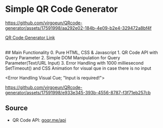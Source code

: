 # Simple QR Code Generator


https://github.com/virgoeun/QRcode-generator/assets/17591998/aa292e02-184b-4e09-b2e4-329472a8bf4f

[QR Code Generator Link]()

<br>
## Main Functionality
0. Pure HTML, CSS & Javascript 
1. QR Code API with Query Parameter
2. Simple DOM Manipulation for Query Parameter(Text/URL Input)
3. Error Handling with 1000 milliesecond SetTimeout() and CSS Animation for visual que in case there is no input 

<Error Handling Visual Cue; "Input is required!">


https://github.com/virgoeun/QRcode-generator/assets/17591998/e933e345-393b-4556-8787-f3f71eb257cb



## Source
- QR Code API: [goqr.me/api](https://goqr.me/api/)


